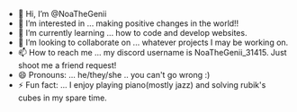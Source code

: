 - 👋 Hi, I’m @NoaTheGenii
- 👀 I’m interested in ... making positive changes in the world!!
- 🌱 I’m currently learning ... how to code and develop websites.
- 💞️ I’m looking to collaborate on ...  whatever projects I may be working on.
- 📫 How to reach me ... my discord username is NoaTheGenii_31415. Just shoot me a friend request!
- 😄 Pronouns: ... he/they/she .. you can't go wrong :)
- ⚡ Fun fact: ... I enjoy playing piano(mostly jazz) and solving rubik's cubes in my spare time.

<!---
NoaTheGenii/NoaTheGenii is a ✨ special ✨ repository because its `README.md` (this file) appears on your GitHub profile.
You can click the Preview link to take a look at your changes.
--->
